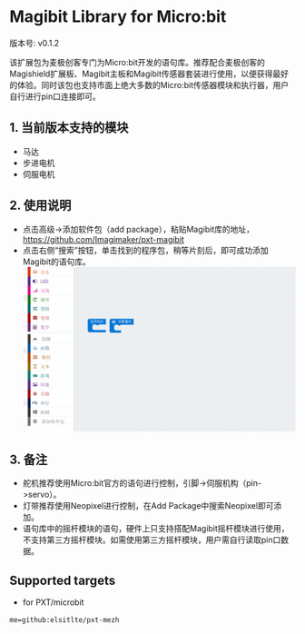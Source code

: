 
# Magibit Library for Micro:bit
版本号: v0.1.2

该扩展包为麦极创客专门为Micro:bit开发的语句库。推荐配合麦极创客的Magishield扩展板、Magibit主板和Magibit传感器套装进行使用，以便获得最好的体验。同时该包也支持市面上绝大多数的Micro:bit传感器模块和执行器，用户自行进行pin口连接即可。

## 1. 当前版本支持的模块

- 马达
- 步进电机
- 伺服电机

## 2. 使用说明
- 点击高级->添加软件包（add package），粘贴Magibit库的地址，https://github.com/Imagimaker/pxt-magibit
- 点击右侧“搜索”按钮，单击找到的程序包，稍等片刻后，即可成功添加Magibit的语句库。
![install](install.gif)

## 3. 备注

- 舵机推荐使用Micro:bit官方的语句进行控制，引脚->伺服机构（pin->servo）。
- 灯带推荐使用Neopixel进行控制，在Add Package中搜索Neopixel即可添加。
- 语句库中的摇杆模块的语句，硬件上只支持搭配Magibit摇杆模块进行使用，不支持第三方摇杆模块。如需使用第三方摇杆模块，用户需自行读取pin口数据。

## Supported targets

* for PXT/microbit

```package
me=github:elsitlte/pxt-mezh
```